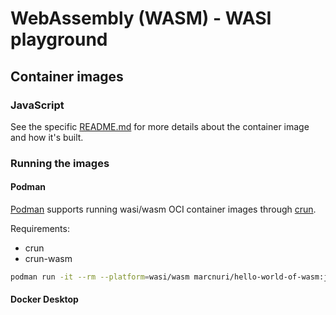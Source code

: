 # WebAssembly (WASM) - WASI playground

## Container images

### JavaScript

See the specific [README.md](./javascript/README.md) for more details about the container image and how it's built.


### Running the images

#### Podman

[Podman](https://github.com/containers/podman) supports running wasi/wasm OCI container images through [crun](https://github.com/containers/crun).

Requirements:
- crun
- crun-wasm

```bash
podman run -it --rm --platform=wasi/wasm marcnuri/hello-world-of-wasm:js
```

#### Docker Desktop
